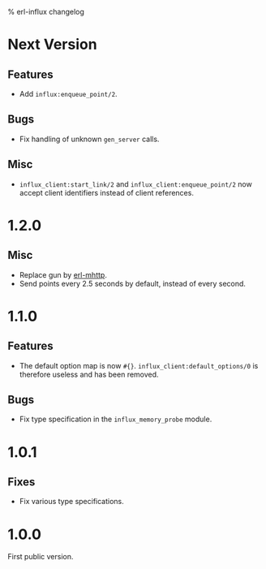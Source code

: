 % erl-influx changelog

# Next Version
## Features
- Add `influx:enqueue_point/2`.
## Bugs
- Fix handling of unknown `gen_server` calls.
## Misc
- `influx_client:start_link/2` and `influx_client:enqueue_point/2` now accept
  client identifiers instead of client references.

# 1.2.0
## Misc
- Replace gun by [erl-mhttp](https://github.com/exograd/erl-mhttp).
- Send points every 2.5 seconds by default, instead of every second.

# 1.1.0
## Features
- The default option map is now `#{}`. `influx_client:default_options/0` is
  therefore useless and has been removed.
## Bugs
- Fix type specification in the `influx_memory_probe` module.

# 1.0.1
## Fixes
- Fix various type specifications.

# 1.0.0
First public version.
